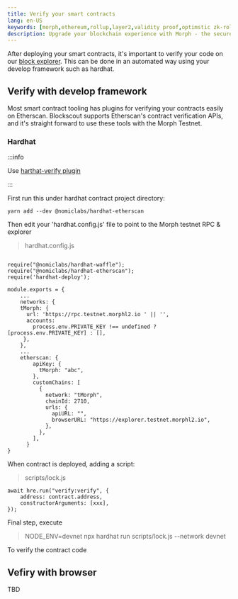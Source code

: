 ```yaml
---
title: Verify your smart contracts
lang: en-US
keywords: [morph,ethereum,rollup,layer2,validity proof,optimstic zk-rollup]
description: Upgrade your blockchain experience with Morph - the secure decentralized, cost0efficient, and high-performing optimstic zk-rollup solution. Try it now!
---
```


After deploying your smart contracts, it's important to verify your code on our [block explorer](https://explorer.testnet.morphl2.io). This can be done in an automated way using your develop framework such as hardhat.



## Verify with develop framework

Most smart contract tooling has plugins for verifying your contracts easily on Etherscan. Blockscout supports Etherscan's contract verification APIs, and it's straight forward to use these tools with the Morph Testnet.

### Hardhat

:::info

Use [harthat-verify plugin](https://hardhat.org/hardhat-runner/plugins/nomicfoundation-hardhat-verify)

:::

First run this under hardhat contract project directory:

~~~
yarn add --dev @nomiclabs/hardhat-etherscan
~~~

Then edit your 'hardhat.config.js' file to point to the Morph testnet RPC & explorer
> hardhat.config.js


~~~

require("@nomiclabs/hardhat-waffle");
require("@nomiclabs/hardhat-etherscan");
require('hardhat-deploy');

module.exports = {
    ...
    networks: {
    tMorph: {
      url: 'https://rpc.testnet.morphl2.io ' || '',
      accounts:
        process.env.PRIVATE_KEY !== undefined ? [process.env.PRIVATE_KEY] : [],
     },
    },
    ...
    etherscan: {
        apiKey: {
          tMorph: "abc",
        },
        customChains: [
          {
            network: "tMorph",
            chainId: 2710,
            urls: {
              apiURL: "",
              browserURL: "https://explorer.testnet.morphl2.io",
            },
          },
        ],
      }
}

~~~

When contract is deployed, adding a script: 
> scripts/lock.js

~~~
await hre.run("verify:verify", {
    address: contract.address, 
    constructorArguments: [xxx], 
});
~~~

Final step, execute

> NODE_ENV=devnet npx hardhat run scripts/lock.js --network devnet

To verify the contract code

## Vefiry with browser

TBD